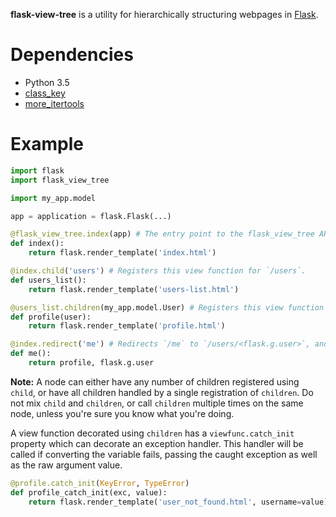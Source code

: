 **flask-view-tree** is a utility for hierarchically structuring webpages in [Flask](http://flask.pocoo.org/).

# Dependencies

* Python 3.5
* [class_key](https://github.com/fenhl/python-class-key)
* [more_itertools](https://pypi.org/project/more-itertools/)

# Example

```python
import flask
import flask_view_tree

import my_app.model

app = application = flask.Flask(...)

@flask_view_tree.index(app) # The entry point to the flask_view_tree API. Registers this view function for `/`.
def index():
    return flask.render_template('index.html')

@index.child('users') # Registers this view function for `/users`.
def users_list():
    return flask.render_template('users-list.html')

@users_list.children(my_app.model.User) # Registers this view function for `/users/<user>`.
def profile(user):
    return flask.render_template('profile.html')

@index.redirect('me') # Redirects `/me` to `/users/<flask.g.user>`, and all URLs starting with `/me/` to `/users/<flask.g.user>/`.
def me():
    return profile, flask.g.user
```

**Note:** A node can either have any number of children registered using `child`, or have all children handled by a single registration of `children`. Do not mix `child` and `children`, or call `children` multiple times on the same node, unless you're sure you know what you're doing.

A view function decorated using `children` has a `viewfunc.catch_init` property which can decorate an exception handler. This handler will be called if converting the variable fails, passing the caught exception as well as the raw argument value.

```python
@profile.catch_init(KeyError, TypeError)
def profile_catch_init(exc, value):
    return flask.render_template('user_not_found.html', username=value), 404
```
